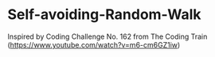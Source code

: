 # Self-avoiding-Random-Walk

Inspired by Coding Challenge No. 162 from The Coding Train (https://www.youtube.com/watch?v=m6-cm6GZ1iw)
